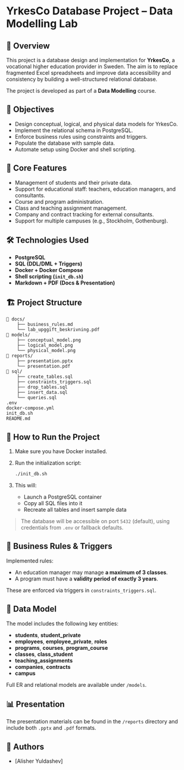 # YrkesCo Database Project – Data Modelling Lab

## 🧠 Overview

This project is a database design and implementation for **YrkesCo**, a vocational higher education provider in Sweden. The aim is to replace fragmented Excel spreadsheets and improve data accessibility and consistency by building a well-structured relational database.

The project is developed as part of a **Data Modelling** course.

## 🎯 Objectives

- Design conceptual, logical, and physical data models for YrkesCo.
- Implement the relational schema in PostgreSQL.
- Enforce business rules using constraints and triggers.
- Populate the database with sample data.
- Automate setup using Docker and shell scripting.

## 🧩 Core Features

- Management of students and their private data.
- Support for educational staff: teachers, education managers, and consultants.
- Course and program administration.
- Class and teaching assignment management.
- Company and contract tracking for external consultants.
- Support for multiple campuses (e.g., Stockholm, Gothenburg).

## 🛠️ Technologies Used

- **PostgreSQL**
- **SQL (DDL/DML + Triggers)**
- **Docker + Docker Compose**
- **Shell scripting (`init_db.sh`)**
- **Markdown + PDF (Docs & Presentation)**

## 🏗️ Project Structure

```
📁 docs/
    ├── business_rules.md
    └── lab_upggift_beskrivning.pdf
📁 models/
    ├── conceptual_model.png
    ├── logical_model.png
    └── physical_model.png
📁 reports/
    ├── presentation.pptx
    └── presentation.pdf
📁 sql/
    ├── create_tables.sql
    ├── constraints_triggers.sql
    ├── drop_tables.sql
    ├── insert_data.sql
    └── queries.sql
.env
docker-compose.yml
init_db.sh
README.md
```

## 🏁 How to Run the Project

1. Make sure you have Docker installed.
2. Run the initialization script:

   ```bash
   ./init_db.sh
   ```

3. This will:
   - Launch a PostgreSQL container
   - Copy all SQL files into it
   - Recreate all tables and insert sample data

> The database will be accessible on port `5432` (default), using credentials from `.env` or fallback defaults.

## 🔐 Business Rules & Triggers

Implemented rules:
- An education manager may manage **a maximum of 3 classes**.
- A program must have a **validity period of exactly 3 years**.

These are enforced via triggers in `constraints_triggers.sql`.

## 🧾 Data Model

The model includes the following key entities:

- **students**, **student_private**
- **employees**, **employee_private**, **roles**
- **programs**, **courses**, **program_course**
- **classes**, **class_student**
- **teaching_assignments**
- **companies**, **contracts**
- **campus**

Full ER and relational models are available under `/models`.

## 📊 Presentation

The presentation materials can be found in the `/reports` directory and include both `.pptx` and `.pdf` formats.

## 👥 Authors

- [Alisher Yuldashev]
